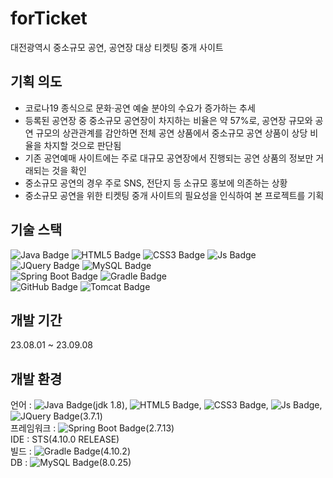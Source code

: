 # forTicket
대전광역시 중소규모 공연, 공연장 대상 티켓팅 중개 사이트

## 기획 의도
 - 코로나19 종식으로 문화·공연 예술 분야의 수요가 증가하는 추세
 - 등록된 공연장 중 중소규모 공연장이 차지하는 비율은 약 57%로, 공연장 규모와 공연 규모의 상관관계를 감안하면 전체 공연 상품에서 중소규모 공연 상품이 상당 비율을 차지할 것으로 판단됨
 - 기존 공연예매 사이트에는 주로 대규모 공연장에서 진행되는 공연 상품의 정보만 거래되는 것을 확인
 - 중소규모 공연의 경우 주로 SNS, 전단지 등 소규모 홍보에 의존하는 상황
 - 중소규모 공연을 위한 티켓팅 중개 사이트의 필요성을 인식하여 본 프로젝트를 기획

## 기술 스택
![Java Badge](https://img.shields.io/badge/Java-007396?style=flat-square&logo=java&logoColor=white)
![HTML5 Badge](https://img.shields.io/badge/HTML5-E34F26?style=flat-square&logo=HTML5&logoColor=white)
![CSS3 Badge](https://img.shields.io/badge/CSS3-1572B6?style=flat-square&logo=CSS3&logoColor=white)
![Js Badge](https://img.shields.io/badge/JavaScript-F7DF1E?style=flat-square&logo=javascript&logoColor=black)
![JQuery Badge](https://img.shields.io/badge/JQuery-%230769AD?style=flat-square&logo=jquery&logoColor=white)
![MySQL Badge](https://img.shields.io/badge/MySQL-4479A1?style=flat-square&logo=mysql&logoColor=white)
<br>
![Spring Boot Badge](https://img.shields.io/badge/Spring_Boot-6DB33F?style=flat-square&logo=SpringBoot&logoColor=white)
![Gradle Badge](https://img.shields.io/badge/Gradle-%2302303A?style=flat-square&logo=gradle&logoColor=white)
<br>
![GitHub Badge](https://img.shields.io/badge/GitHub-%23181717?style=flat-square&logo=github&logoColor=white)
![Tomcat Badge](https://img.shields.io/badge/Apache_Tomcat-%23F8DC75?style=flat-square&logo=apachetomcat&logoColor=white)

## 개발 기간
23.08.01 ~ 23.09.08

## 개발 환경
언어 : ![Java Badge](https://img.shields.io/badge/Java-007396?style=flat-square&logo=java&logoColor=white)(jdk 1.8), 
![HTML5 Badge](https://img.shields.io/badge/HTML5-E34F26?style=flat-square&logo=HTML5&logoColor=white), 
![CSS3 Badge](https://img.shields.io/badge/CSS3-1572B6?style=flat-square&logo=CSS3&logoColor=white), 
![Js Badge](https://img.shields.io/badge/JavaScript-F7DF1E?style=flat-square&logo=javascript&logoColor=black), 
![JQuery Badge](https://img.shields.io/badge/JQuery-%230769AD?style=flat-square&logo=jquery&logoColor=white)(3.7.1) <br>
프레임워크 : ![Spring Boot Badge](https://img.shields.io/badge/Spring_Boot-6DB33F?style=flat-square&logo=SpringBoot&logoColor=white)(2.7.13) <br>
IDE : STS(4.10.0 RELEASE) <br>
빌드 : ![Gradle Badge](https://img.shields.io/badge/Gradle-%2302303A?style=flat-square&logo=gradle&logoColor=white)(4.10.2) <br>
DB : ![MySQL Badge](https://img.shields.io/badge/MySQL-4479A1?style=flat-square&logo=mysql&logoColor=white)(8.0.25)
